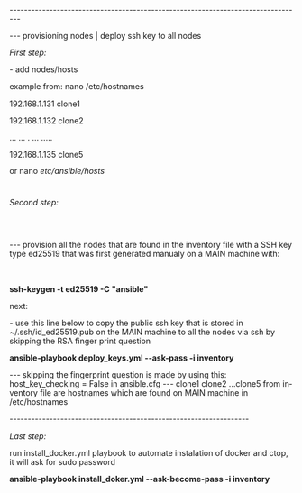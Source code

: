 <!DOCTYPE HTML PUBLIC "-//W3C//DTD HTML 4.0 Transitional//EN">
<html>
<head>
	<meta http-equiv="content-type" content="text/html; charset=utf-8"/>
	<title></title>
	<meta name="generator" content="LibreOffice 7.0.4.2 (Linux)"/>
	<style type="text/css">
		@page { size: 8.5in 11in; margin: 0.79in }
		p { margin-bottom: 0.1in; line-height: 115%; background: transparent }
	</style>
</head>
<body lang="en-US" link="#000080" vlink="#800000" dir="ltr"><p>---------------------------------------------------------------------------------</p>
<p>--- provisioning nodes | deploy ssh key to all nodes</p>
<p><i>		First step:</i></p>
<p>- add nodes/hosts</p>
<p>example from: nano /etc/hostnames</p>
<p>192.168.1.131 clone1 
</p>
<p>192.168.1.132 clone2 
</p>
<p>... ... . ... ..... 
</p>
<p>192.168.1.135 clone5</p>
<p style="margin-bottom: 0in; line-height: 100%">or nano
<i>etc/ansible/hosts</i></p>
<p style="margin-bottom: 0in; line-height: 100%"><br/>

</p>
<p style="margin-bottom: 0in; line-height: 100%"><i>		Second step:</i></p>
<p><br/>
<br/>

</p>
<p>--- provision all the nodes that are found in the inventory file
with a SSH key type ed25519 that was first generated manualy on a
MAIN machine with:<br/>
<br/>
<br/>

</p>
<p><b>ssh-keygen -t ed25519 -C &quot;ansible&quot;</b></p>
<p>next:</p>
<p>- use this line below to copy the public ssh key that is stored in
~/.ssh/id_ed25519.pub on the MAIN machine to all the nodes via ssh by
skipping the RSA finger print question</p>
<p><b>ansible-playbook deploy_keys.yml --ask-pass -i inventory</b></p>
<p>--- skipping the fingerprint question is made by using this:
host_key_checking = False in ansible.cfg --- clone1 clone2 ...clone5
from inventory file are hostnames which are found on MAIN machine in
/etc/hostnames</p>
<p>------------------------------------------------------------------</p>
<p><i>		Last step:</i></p>
<p>run install_docker.yml playbook to automate instalation of docker
and ctop, <br/>
it will ask for sudo password</p>
<p><b>ansible-playbook install_doker.yml --ask-become-pass -i
inventory</b></p>
<p><br/>
<br/>

</p>
</body>
</html>
